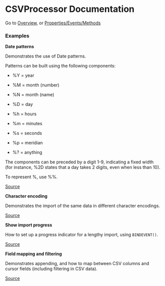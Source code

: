 # CSVProcessor Documentation

Go to [Overview](DOCUMENTATION.md "Overview"), or [Properties/Events/Methods](pem.md "PEM")

### Examples

**Date patterns**

Demonstrates the use of Date patterns.

Patterns can be built using the following components:

- %Y = year

- %M = month (number)

- %N = month (name)

- %D = day

- %h = hours

- %m = minutes

- %s = seconds

- %p = meridian

- %? = anything

The components can be preceded by a digit 1-9, indicating a fixed width (for instance, %2D states that a day takes 2 digits, even when less than 10).

To represent %, use %%.

[Source](examples/datepatterns.prg "Source")

**Character encoding**

Demonstrates the import of the same data in different character encodings.

[Source](examples/encodings.prg "Source")

**Show import progress**

How to set up a progress indicator for a lengthy import, using `BINDEVENT()`.

[Source](examples/showprogress.prg "Source")

**Field mapping and filtering**

Demonstrates appending, and how to map between CSV columns and cursor fields (including filtering in CSV data).

[Source](examples/fieldmapping.prg "Source")
